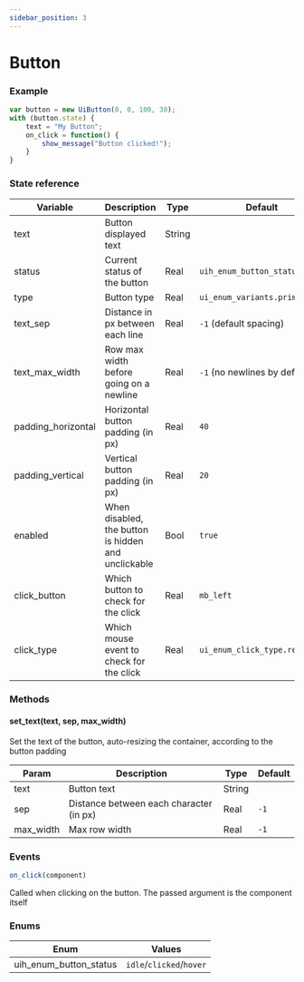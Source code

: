 ```yaml
---
sidebar_position: 3
---
```


# Button

### Example

```js
var button = new UiButton(0, 0, 100, 30);
with (button.state) {
    text = "My Button";
    on_click = function() {
        show_message("Button clicked!");
    }
}
```

### State reference

| Variable           | Description                                         | Type   | Default                       |
|--------------------|-----------------------------------------------------|--------|-------------------------------|
| text               | Button displayed text                               | String |                               |
| status             | Current status of the button                        | Real   | `uih_enum_button_status.idle` |
| type               | Button type                                         | Real   | `ui_enum_variants.primary`    |
| text_sep           | Distance in px between each line                    | Real   | `-1` (default spacing)        |
| text_max_width     | Row max width before going on a newline             | Real   | `-1` (no newlines by default) |
| padding_horizontal | Horizontal button padding (in px)                   | Real   | `40`                          |
| padding_vertical   | Vertical button padding (in px)                     | Real   | `20`                          |
| enabled            | When disabled, the button is hidden and unclickable | Bool   | `true`                        |
| click_button       | Which button to check for the click                 | Real   | `mb_left`                     |
| click_type         | Which mouse event to check for the click            | Real   | `ui_enum_click_type.released` |

### Methods


#### set_text(text, sep, max_width)

Set the text of the button, auto-resizing the container, according to the button padding

| Param     | Description                             | Type   | Default     |
|-----------|-----------------------------------------|--------|-------------|
| text      | Button text                             | String |             |
| sep       | Distance between each character (in px) | Real   | `-1`        |
| max_width | Max row width                           | Real   | `-1`        |

### Events

```js
on_click(component)
```

Called when clicking on the button. The passed argument is the component itself

### Enums

| Enum                   | Values                   |
|------------------------|--------------------------|
| uih_enum_button_status | `idle`/`clicked`/`hover` |
